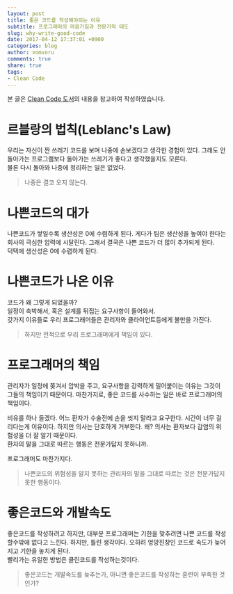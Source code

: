 ```yaml
---
layout: post
title: 좋은 코드를 작성해야되는 이유
subtitle: 프로그래머의 마음가짐과 전문가적 태도
slug: why-write-good-code
date: 2017-04-12 17:37:01 +0900
categories: blog
author: vomvoru
comments: true
share: true
tags:
- Clean Code
---
```


본 글은 [Clean Code 도서][1]의 내용을 참고하여 작성하였습니다.

# 르블랑의 법칙(Leblanc's Law)

우리는 자신이 짠 쓰레기 코드를 보며 나중에 손보겠다고 생각한 경험이 있다.
그래도 안 돌아가는 프로그램보다 돌아가는 쓰레기가 좋다고 생각했을지도 모른다.  
물론 다시 돌아와 나중에 정리하는 일은 없었다.

> 나중은 결코 오지 않는다.

# 나쁜코드의 대가

나쁜코드가 쌓일수록 생산성은 0에 수렴하게 된다.
게다가 팀은 생산성을 높여야 한다는 회사의 극심한 압력에 시달린다.
그래서 결국은 나쁜 코드가 더 많이 추가되게 된다.  
덕택에 생산성은 0에 수렴하게 된다.

# 나쁜코드가 나온 이유
코드가 왜 그렇게 되었을까?  
일정이 촉박해서, 혹은 설계를 뒤집는 요구사항이 들어와서.  
갖가지 이유들로 우리 프로그래머들은 관리자와 클라이언트등에게 불만을 가진다.  

> 하지만 전적으로 우리 프로그래머에게 책임이 있다.

# 프로그래머의 책임
관리자가 일정에 쫒겨서 압박을 주고, 요구사항을 강력하게 밀어붙이는 이유는 그것이 그들의 책임이기 때문이다.
마찬가지로, 좋은 코드를 사수하는 일은 바로 프로그래머의 책임이다.

비유를 하나 들겠다. 어느 환자가 수술전에 손을 씻지 말라고 요구한다. 시간이 너무 걸리다는게 이유이다.
하지만 의사는 단호하게 거부한다. 왜? 의사는 환자보다 감염의 위험성을 더 잘 알기 때문이다.  
환자의 말을 그대로 따르는 행동은 전문가답지 못하니까.

프로그래머도 마찬가지다.

> 나쁜코드의 위험성을 알지 못하는 관리자의 말을 그대로 따르는 것은 전문가답지 못한 행동이다.

# 좋은코드와 개발속도
좋은코드를 작성하려고 하지만, 대부분 프로그래머는 기한을 맞추려면 나쁜 코드를 작성할수밖에 없다고 느낀다.
하지만, 틀린 생각이다. 오히려 엉망진창인 코드로 속도가 늦어지고 기한을 놓치게 된다.  
빨리가는 유일한 방법은 클린코드를 작성하는것이다.

> 좋은코드는 개발속도를 늦추는가, 아니면 좋은코드를 작성하는 훈련이 부족한 것인가?

[1]: http://www.insightbook.co.kr/%EB%8F%84%EC%84%9C-%EB%AA%A9%EB%A1%9D/ppp-%EC%8B%9C%EB%A6%AC%EC%A6%88/%ED%81%B4%EB%A6%B0%EC%BD%94%EB%93%9C "Clean Code"
